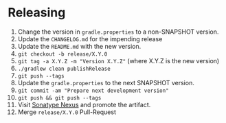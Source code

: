 Releasing
=========

 1. Change the version in `gradle.properties` to a non-SNAPSHOT version.
 2. Update the `CHANGELOG.md` for the impending release
 3. Update the `README.md` with the new version.
 4. `git checkout -b release/X.Y.0`
 6. `git tag -a X.Y.Z -m "Version X.Y.Z"` (where X.Y.Z is the new version)
 7. `./gradlew clean publishRelease`
 8. `git push --tags`
 10. Update the `gradle.properties` to the next SNAPSHOT version.
 11. `git commit -am "Prepare next development version"`
 12. `git push && git push --tags`
 13. Visit [Sonatype Nexus](https://oss.sonatype.org/) and promote the artifact.
 14. Merge `release/X.Y.0` Pull-Request
